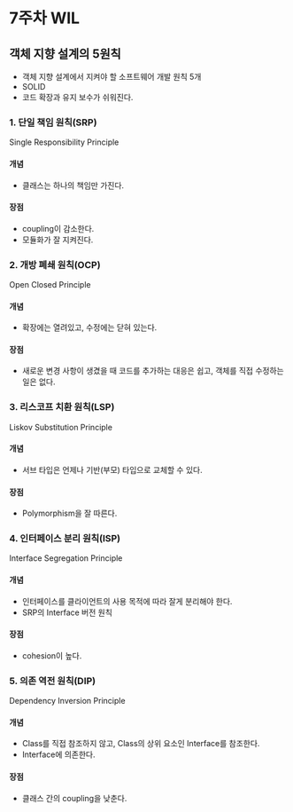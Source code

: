 # 7주차 WIL
## 객체 지향 설계의 5원칙 
- 객체 지향 설계에서 지켜야 할 소프트웨어 개발 원칙 5개 
- SOLID
- 코드 확장과 유지 보수가 쉬워진다.
### 1. 단일 책임 원칙(SRP)
Single Responsibility Principle
#### 개념
- 클래스는 하나의 책임만 가진다.
#### 장점
- coupling이 감소한다.
- 모듈화가 잘 지켜진다. 
### 2. 개방 폐쇄 원칙(OCP)
Open Closed Principle
#### 개념
- 확장에는 열려있고, 수정에는 닫혀 있는다. 
#### 장점
- 새로운 변경 사항이 생겼을 때 코드를 추가하는 대응은 쉽고, 객체를 직접 수정하는 일은 없다.
### 3. 리스코프 치환 원칙(LSP)
Liskov Substitution Principle
#### 개념
- 서브 타입은 언제나 기반(부모) 타입으로 교체할 수 있다.
#### 장점
- Polymorphism을 잘 따른다.
### 4. 인터페이스 분리 원칙(ISP)
Interface Segregation Principle
#### 개념
- 인터페이스를 클라이언트의 사용 목적에 따라 잘게 분리해야 한다.
- SRP의 Interface 버전 원칙
#### 장점
- cohesion이 높다.
### 5. 의존 역전 원칙(DIP)
Dependency Inversion Principle
#### 개념
- Class를 직접 참조하지 않고, Class의 상위 요소인 Interface를 참조한다.
- Interface에 의존한다.
#### 장점
- 클래스 간의 coupling을 낮춘다.
